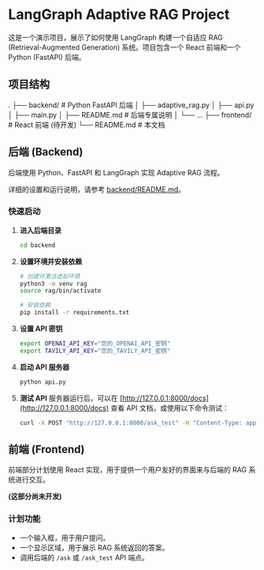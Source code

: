 # LangGraph Adaptive RAG Project

这是一个演示项目，展示了如何使用 LangGraph 构建一个自适应 RAG (Retrieval-Augmented Generation) 系统。项目包含一个 React 前端和一个 Python (FastAPI) 后端。

## 项目结构
.
├── backend/      # Python FastAPI 后端
│   ├── adaptive_rag.py
│   ├── api.py
│   ├── main.py
│   ├── README.md   # 后端专属说明
│   └── ...
├── frontend/     # React 前端 (待开发)
└── README.md     # 本文档


## 后端 (Backend)

后端使用 Python、FastAPI 和 LangGraph 实现 Adaptive RAG 流程。

详细的设置和运行说明，请参考 [backend/README.md](./backend/README.md)。

### 快速启动

1.  **进入后端目录**
    ```bash
    cd backend
    ```

2.  **设置环境并安装依赖**
    ```bash
    # 创建并激活虚拟环境
    python3 -m venv rag
    source rag/bin/activate

    # 安装依赖
    pip install -r requirements.txt
    ```

3.  **设置 API 密钥**
    ```bash
    export OPENAI_API_KEY="您的_OPENAI_API_密钥"
    export TAVILY_API_KEY="您的_TAVILY_API_密钥"
    ```

4.  **启动 API 服务器**
    ```bash
    python api.py
    ```

5.  **测试 API**
    服务器运行后，可以在 [http://127.0.0.1:8000/docs](http://127.0.0.1:8000/docs) 查看 API 文档，或使用以下命令测试：
    ```bash
    curl -X POST "http://127.0.0.1:8000/ask_test" -H "Content-Type: application/json" -d '{"question": "test"}'
    ```

## 前端 (Frontend)

前端部分计划使用 React 实现，用于提供一个用户友好的界面来与后端的 RAG 系统进行交互。

**(这部分尚未开发)**

### 计划功能

*   一个输入框，用于用户提问。
*   一个显示区域，用于展示 RAG 系统返回的答案。
*   调用后端的 `/ask` 或 `/ask_test` API 端点。
